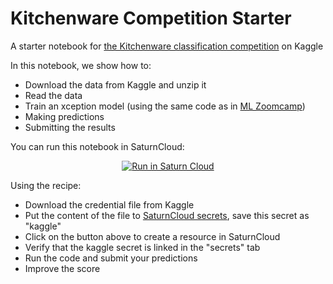 # Kitchenware Competition Starter

A starter notebook for [the Kitchenware classification competition](https://www.kaggle.com/competitions/kitchenware-classification/) on Kaggle

In this notebook, we show how to:


- Download the data from Kaggle and unzip it
- Read the data
- Train an xception model (using the same code as in [ML Zoomcamp](http://mlzoomcamp.com))
- Making predictions
- Submitting the results 

You can run this notebook in SaturnCloud:

<p align="center">
    <a href="https://app.community.saturnenterprise.io/dash/resources?recipeUrl=https://raw.githubusercontent.com/DataTalksClub/kitchenware-competition-starter/main/kitchenware-jupyter-recipe.json" target="_blank" rel="noopener">
        <img src="https://saturncloud.io/images/embed/run-in-saturn-cloud.svg" alt="Run in Saturn Cloud"/>
    </a>
</p>


Using the recipe:

- Download the credential file from Kaggle
- Put the content of the file to [SaturnCloud secrets](https://app.community.saturnenterprise.io/dash/o/community/secrets), save this secret as "kaggle" 
- Click on the button above to create a resource in SaturnCloud
- Verify that the kaggle secret is linked in the "secrets" tab
- Run the code and submit your predictions
- Improve the score
